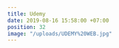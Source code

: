 ```yaml
---
title: Udemy
date: 2019-08-16 15:58:00 +07:00
position: 32
image: "/uploads/UDEMY%20WEB.jpg"
---
```


